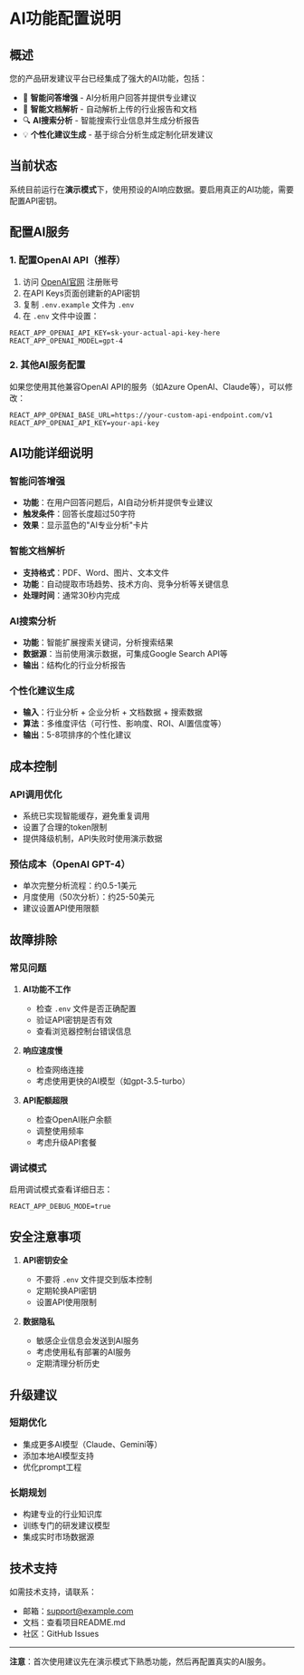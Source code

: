 # AI功能配置说明

## 概述

您的产品研发建议平台已经集成了强大的AI功能，包括：

- 🤖 **智能问答增强** - AI分析用户回答并提供专业建议
- 📄 **智能文档解析** - 自动解析上传的行业报告和文档
- 🔍 **AI搜索分析** - 智能搜索行业信息并生成分析报告
- 💡 **个性化建议生成** - 基于综合分析生成定制化研发建议

## 当前状态

系统目前运行在**演示模式**下，使用预设的AI响应数据。要启用真正的AI功能，需要配置API密钥。

## 配置AI服务

### 1. 配置OpenAI API（推荐）

1. 访问 [OpenAI官网](https://platform.openai.com/) 注册账号
2. 在API Keys页面创建新的API密钥
3. 复制 `.env.example` 文件为 `.env`
4. 在 `.env` 文件中设置：

```env
REACT_APP_OPENAI_API_KEY=sk-your-actual-api-key-here
REACT_APP_OPENAI_MODEL=gpt-4
```

### 2. 其他AI服务配置

如果您使用其他兼容OpenAI API的服务（如Azure OpenAI、Claude等），可以修改：

```env
REACT_APP_OPENAI_BASE_URL=https://your-custom-api-endpoint.com/v1
REACT_APP_OPENAI_API_KEY=your-api-key
```

## AI功能详细说明

### 智能问答增强
- **功能**：在用户回答问题后，AI自动分析并提供专业建议
- **触发条件**：回答长度超过50字符
- **效果**：显示蓝色的"AI专业分析"卡片

### 智能文档解析
- **支持格式**：PDF、Word、图片、文本文件
- **功能**：自动提取市场趋势、技术方向、竞争分析等关键信息
- **处理时间**：通常30秒内完成

### AI搜索分析
- **功能**：智能扩展搜索关键词，分析搜索结果
- **数据源**：当前使用演示数据，可集成Google Search API等
- **输出**：结构化的行业分析报告

### 个性化建议生成
- **输入**：行业分析 + 企业分析 + 文档数据 + 搜索数据
- **算法**：多维度评估（可行性、影响度、ROI、AI置信度等）
- **输出**：5-8项排序的个性化建议

## 成本控制

### API调用优化
- 系统已实现智能缓存，避免重复调用
- 设置了合理的token限制
- 提供降级机制，API失败时使用演示数据

### 预估成本（OpenAI GPT-4）
- 单次完整分析流程：约0.5-1美元
- 月度使用（50次分析）：约25-50美元
- 建议设置API使用限额

## 故障排除

### 常见问题

1. **AI功能不工作**
   - 检查 `.env` 文件是否正确配置
   - 验证API密钥是否有效
   - 查看浏览器控制台错误信息

2. **响应速度慢**
   - 检查网络连接
   - 考虑使用更快的AI模型（如gpt-3.5-turbo）

3. **API配额超限**
   - 检查OpenAI账户余额
   - 调整使用频率
   - 考虑升级API套餐

### 调试模式

启用调试模式查看详细日志：

```env
REACT_APP_DEBUG_MODE=true
```

## 安全注意事项

1. **API密钥安全**
   - 不要将 `.env` 文件提交到版本控制
   - 定期轮换API密钥
   - 设置API使用限制

2. **数据隐私**
   - 敏感企业信息会发送到AI服务
   - 考虑使用私有部署的AI服务
   - 定期清理分析历史

## 升级建议

### 短期优化
- 集成更多AI模型（Claude、Gemini等）
- 添加本地AI模型支持
- 优化prompt工程

### 长期规划
- 构建专业的行业知识库
- 训练专门的研发建议模型
- 集成实时市场数据源

## 技术支持

如需技术支持，请联系：
- 邮箱：support@example.com
- 文档：查看项目README.md
- 社区：GitHub Issues

---

**注意**：首次使用建议先在演示模式下熟悉功能，然后再配置真实的AI服务。